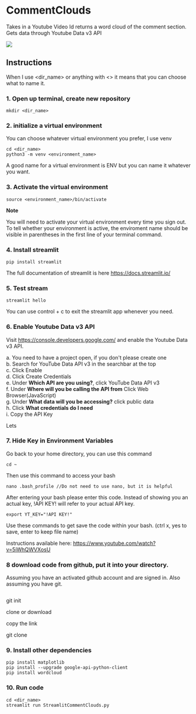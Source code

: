 # CommentClouds
Takes in a Youtube Video Id returns a word cloud of the comment section. Gets data through Youtube Data v3 API

![](comment_builder.gif)


## Instructions

When I use <dir_name> or anything with <> it means that you can choose what to name it.


### 1. Open up terminal, create new repository   


```
mkdir <dir_name>
```

### 2. initialize a virtual environment
You can choose whatever virtual environment you prefer, I use venv
```
cd <dir_name>
python3 -m venv <environment_name>
```
A good name for a virtual environment is ENV but you can name it whatever you want.

### 3. Activate the virtual environment
```
source <environment_name>/bin/activate  
```
**Note**

You will need to activate your virtual environment every time you sign out.
To tell whether your environment is active, the enviroment name should be visible in
parentheses in the first line of your terminal command.

### 4. Install streamlit

```
pip install streamlit
```

The full documentation of streamlit is here https://docs.streamlit.io/

### 5. Test stream
```
streamlit hello
```
You can use control + c to exit the streamlit app whenever you need.
### 6. Enable Youtube Data v3 API

Visit https://console.developers.google.com/ and enable the Youtube Data v3 API.

a. You need to have a project open, if you don't please create one  
b. Search for YouTube Data API v3 in the searchbar at the top  
c. Click Enable  
d. Click Create Credentials  
e. Under **Which API are you using?**, click YouTube Data API v3  
f. Under **Where will you be calling the API from** Click Web Browser(JavaScript)  
g. Under **What data will you be accessing?** click public data  
h. Click **What credentials do I need**  
i. Copy the API Key  

Lets

### 7. Hide Key in Environment Variables

Go back to your home directory, you can use this command

```
cd ~
```

Then use this command to access your bash

```
nano .bash_profile //Do not need to use nano, but it is helpful
```

After entering your bash please enter this code. Instead of showing you an actual
key, !API KEY! will refer to your actual API key.

```
export YT_KEY="!API KEY!"
```
Use these commands to get save the code within your bash.
(ctrl x, yes to save, enter to keep file name)

Instructions available here: https://www.youtube.com/watch?v=5iWhQWVXosU

### 8 download code from github, put it into your directory.

Assuming you have an activated github account and are signed in. Also assuming you
have git.

```
```

git init

clone or download

copy the link

git clone <link>



### 9. Install other dependencies

```
pip install matplotlib
pip install --upgrade google-api-python-client
pip install wordcloud
```

### 10. Run code

```
cd <dir_name>
streamlit run StreamlitCommentClouds.py
```
